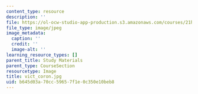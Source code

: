 ```yaml
---
content_type: resource
description: ''
file: https://ol-ocw-studio-app-production.s3.amazonaws.com/courses/21h-342-the-royal-family-fall-2003/b645d03a70cc59657f1e0c350e10beb8_vict_coron.jpg
file_type: image/jpeg
image_metadata:
  caption: ''
  credit: ''
  image-alt: ''
learning_resource_types: []
parent_title: Study Materials
parent_type: CourseSection
resourcetype: Image
title: vict_coron.jpg
uid: b645d03a-70cc-5965-7f1e-0c350e10beb8
---
```

